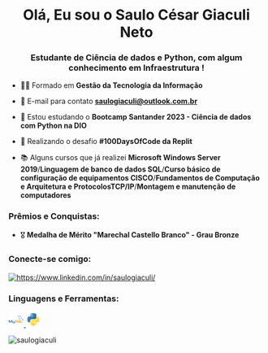 <h1 align="center">Olá, Eu sou o Saulo César Giaculi Neto</h1>
<h3 align="center">Estudante de Ciência de dados e Python, com algum conhecimento em Infraestrutura !</h3>

- 👨‍🎓 Formado em **Gestão da Tecnologia da Informação**

- 📧 E-mail para contato **saulogiaculi@outlook.com.br**

- 📖 Estou estudando o **Bootcamp Santander 2023 - Ciência de dados com Python na DIO**

- 📝 Realizando o desafio **#100DaysOfCode da Replit**

- 📚 Alguns cursos que já realizei **Microsoft Windows Server 2019**/**Linguagem de banco de dados SQL**/**Curso básico de configuração de equipamentos CISCO**/**Fundamentos de Computação e Arquitetura e ProtocolosTCP/IP**/**Montagem e manutenção de computadores**

<h3 align="left">Prêmios e Conquistas:</h3>

- 🎖️ **Medalha de Mérito "Marechal Castello Branco" - Grau Bronze**

<h3 align="left">Conecte-se comigo:</h3>
<p align="left">
<a href="https://linkedin.com/in/saulogiaculi/" target="blank"><img align="center" src="https://raw.githubusercontent.com/rahuldkjain/github-profile-readme-generator/master/src/images/icons/Social/linked-in-alt.svg" alt="https://www.linkedin.com/in/saulogiaculi/" height="15" width="15" /></a>
</p>

<h3 align="left">Linguagens e Ferramentas:</h3>
<p align="left"> <a href="https://www.mysql.com/" target="_blank" rel="noreferrer"> <img src="https://raw.githubusercontent.com/devicons/devicon/master/icons/mysql/mysql-original-wordmark.svg" alt="mysql" width="30" height="30"/> </a> <a href="https://www.python.org" target="_blank" rel="noreferrer"> <img src="https://raw.githubusercontent.com/devicons/devicon/master/icons/python/python-original.svg" alt="python" width="30" height="30"/> </a> </p>

<p align="left"> <img src="https://komarev.com/ghpvc/?username=saulogiaculi&label=Visitas%20ao%20Perfil&color=0e75b6&style=flat" alt="saulogiaculi" /> </p>
